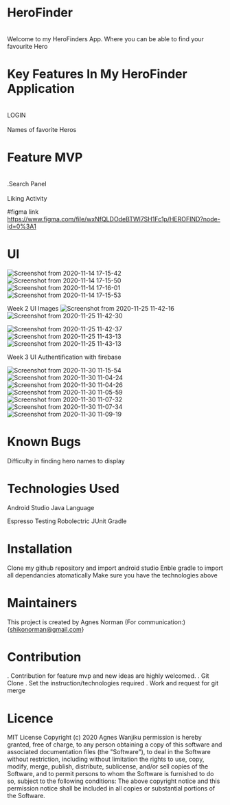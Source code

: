# HeroFinder
<br>Welcome to my HeroFinders App. Where you can be able to find your favourite Hero<br>

# Key Features In My HeroFinder Application
<br>LOGIN <br>
<br> Names of favorite Heros <br>

# Feature MVP
<br> .Search Panel <br>
<br> Liking Activity <br>


#figma link
https://www.figma.com/file/wxNfQLDOdeBTWl7SH1Fc1p/HEROFIND?node-id=0%3A1

# UI
![Screenshot from 2020-11-14 17-15-42](https://user-images.githubusercontent.com/63198747/99149146-51db9c80-269d-11eb-89b4-767f6b36c603.png)
![Screenshot from 2020-11-14 17-15-50](https://user-images.githubusercontent.com/63198747/99149160-6029b880-269d-11eb-95ae-502f167a1006.png)
![Screenshot from 2020-11-14 17-16-01](https://user-images.githubusercontent.com/63198747/99149164-6a4bb700-269d-11eb-95b4-24265e7de97e.png)
![Screenshot from 2020-11-14 17-15-53](https://user-images.githubusercontent.com/63198747/99149177-7afc2d00-269d-11eb-9b25-d1be6fc97a49.png)

Week 2 UI Images
![Screenshot from 2020-11-25 11-42-16](https://user-images.githubusercontent.com/63198747/100203473-b3103500-2f13-11eb-8396-30ca3292abb6.png)
![Screenshot from 2020-11-25 11-42-30](https://user-images.githubusercontent.com/63198747/100203673-f79bd080-2f13-11eb-84a2-adc101b290e8.png)

![Screenshot from 2020-11-25 11-42-37](https://user-images.githubusercontent.com/63198747/100203508-befbf700-2f13-11eb-8a0e-24d8c7265846.png)
![Screenshot from 2020-11-25 11-43-13](https://user-images.githubusercontent.com/63198747/100203532-c8855f00-2f13-11eb-9b1e-42ebd7b91ec8.png)
![Screenshot from 2020-11-25 11-43-13](https://user-images.githubusercontent.com/63198747/100203625-e8b51e00-2f13-11eb-8c48-b0d3d4e22262.png)

Week 3 UI Authentification with firebase

![Screenshot from 2020-11-30 11-15-54](https://user-images.githubusercontent.com/63198747/100584692-7c646100-32fd-11eb-9f39-6d9052bbd456.png)
![Screenshot from 2020-11-30 11-04-24](https://user-images.githubusercontent.com/63198747/100584740-8c7c4080-32fd-11eb-82e3-6b577651ec7f.png)
![Screenshot from 2020-11-30 11-04-26](https://user-images.githubusercontent.com/63198747/100584775-9bfb8980-32fd-11eb-8a61-f7ee700ec524.png)
![Screenshot from 2020-11-30 11-05-59](https://user-images.githubusercontent.com/63198747/100584816-ab7ad280-32fd-11eb-925d-ca74d354d922.png)
![Screenshot from 2020-11-30 11-07-32](https://user-images.githubusercontent.com/63198747/100584857-b897c180-32fd-11eb-8cfd-41d3fdc5de5a.png)
![Screenshot from 2020-11-30 11-07-34](https://user-images.githubusercontent.com/63198747/100584961-da914400-32fd-11eb-82fc-0b8ac77ca381.png)
![Screenshot from 2020-11-30 11-09-19](https://user-images.githubusercontent.com/63198747/100584984-e41aac00-32fd-11eb-8011-0dcf4d235c6c.png)



# Known Bugs
Difficulty in finding hero names to display

# Technologies Used
Android Studio
Java Language

Espresso Testing
Robolectric 
JUnit
Gradle

# Installation
Clone my github repository and import android studio
Enble gradle to import all dependancies atomatically
Make sure you have the technologies above


# Maintainers
This project is created by Agnes Norman
(For communication:){shikonorman@gmail.com}


# Contribution
. Contribution for feature mvp and new ideas are highly welcomed.
. Git Clone
. Set the instruction/technologies required
. Work and request for git merge

# Licence
MIT License Copyright (c) 2020 Agnes Wanjiku permission is hereby granted, free of charge, to any person obtaining a copy of this software and associated documentation files (the "Software"), to deal in the Software without restriction, including without limitation the rights to use, copy, modify, merge, publish, distribute, sublicense, and/or sell copies of the Software, and to permit persons to whom the Software is furnished to do so, subject to the following conditions: The above copyright notice and this permission notice shall be included in all copies or substantial portions of the Software.
